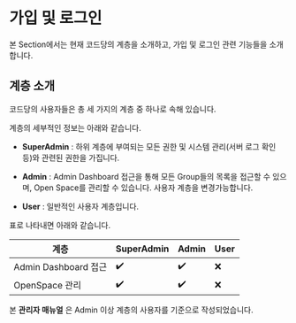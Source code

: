 # 가입 및 로그인

본 Section에서는 현재 코드당의 계층을 소개하고, 가입 및 로그인 관련 기능들을 소개합니다.

## 계층 소개

코드당의 사용자들은 총 세 가지의 계층 중 하나로 속해 있습니다.

계층의 세부적인 정보는 아래와 같습니다.

- __SuperAdmin__ : 하위 계층에 부여되는 모든 권한 및 시스템 관리(서버 로그 확인 등)와 관련된 권한을 가집니다.

- __Admin__ : Admin Dashboard 접근을 통해 모든 Group들의 목록을 접근할 수 있으며, Open Space를 관리할 수 있습니다. 사용자 계층을 변경가능합니다.

- __User__ : 일반적인 사용자 계층입니다.

표로 나타내면 아래와 같습니다.

| 계층 | SuperAdmin | Admin | User |
|-|-|-|-|
| Admin Dashboard 접근 |✔️|✔️|❌|
| OpenSpace 관리 |✔️|✔️|❌|

본 __관리자 매뉴얼__ 은 Admin 이상 계층의 사용자를 기준으로 작성되었습니다.
